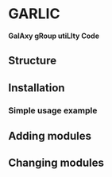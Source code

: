 # GARLIC
**GalAxy gRoup utiLIty Code**


## Structure

## Installation

### Simple usage example


## Adding modules

## Changing modules




